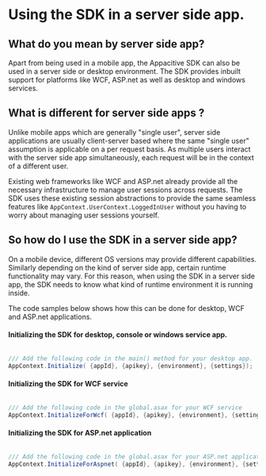 ﻿# Using the SDK in a server side app.

## What do you mean by server side app?
Apart from being used in a mobile app, the Appacitive SDK can also be used in a server side or desktop
environment. The SDK provides inbuilt support for platforms like WCF, ASP.net as well as desktop and windows services.

## What is different for server side apps ?
Unlike mobile apps which are generally "single user", server side applications are usually client-server based
where the same "single user" assumption is applicable on a per request basis. As multiple users interact with the server side
app simultaneously, each request will be in the context of a different user.

Existing web frameworks like WCF and ASP.net already provide all the necessary infrastructure to manage user sessions across requests.
The SDK uses these existing session abstractions to provide the same seamless features like `AppContext.UserContext.LoggedInUser` without
you having to worry about managing user sessions yourself.


## So how do I use the SDK in a server side app?
On a mobile device, different OS versions may provide different capabilities. Similarly depending on the kind of server side
app, certain runtime functionality may vary. For this reason, when using the SDK in a server side app, the SDK needs to know
what kind of runtime environment it is running inside.

The code samples below shows how this can be done for desktop, WCF and ASP.net applications.

#### Initializing the SDK for desktop, console or windows service app.
``` csharp

/// Add the following code in the main() method for your desktop app.
AppContext.Initialize( {appId}, {apikey}, {environment}, {settings});

```

#### Initializing the SDK for WCF service
``` csharp

/// Add the following code in the global.asax for your WCF service
AppContext.InitializeForWcf( {appId}, {apikey}, {environment}, {settings});

```

#### Initializing the SDK for ASP.net application
``` csharp                                            

/// Add the following code in the global.asax for your ASP.net application
AppContext.InitializeForAspnet( {appId}, {apikey}, {environment}, {settings});

```
